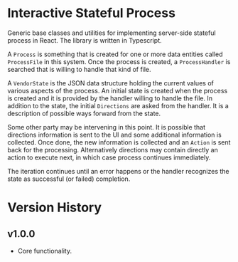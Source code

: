 # Interactive Stateful Process

Generic base classes and utilities for implementing server-side stateful process
in React. The library is written in Typescript.

A `Process` is something that is created for one or more data entities called `ProcessFile` in this
system. Once the process is created, a `ProcessHandler` is searched that is willing to handle
that kind of file.

A `VendorState` is the JSON data structure holding the current values of various aspects of the process.
An initial state is created when the process is created and it is provided by the handler willing to
handle the file. In addition to the state, the initial `Directions` are asked from the handler. It is
a description of possible ways forward from the state.

Some other party may be intervening in this point. It is possible that directions information is sent to
the UI and some additional information is collected. Once done, the new information is collected and
an `Action` is sent back for the processing. Alternatively directions may contain directly an action to
execute next, in which case process continues immediately.

The iteration continues until an error happens or the handler recognizes the state as successful (or failed)
completion.

# Version History

## v1.0.0

* Core functionality.